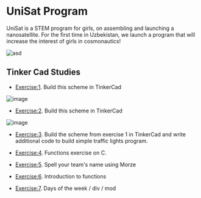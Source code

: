 # UniSat Program 
UniSat is a STEM program for girls, on assembling and launching a nanosatellite. For the first time in Uzbekistan, we launch a program that will increase the interest of girls in cosmonautics!

![asd](https://github.com/NodiraTillayeva/UniSatelite/blob/main/RotationAnimation.gif)

## Tinker Cad Studies
* [Exercise:1](https://www.tinkercad.com/things/e45Hr49Gs66-surprising-kieran/editel?sharecode=XFE34AjLHBoN4tCeZ2BBoOIzc8UJmbIN_SyYsuZRnmg). Build this scheme in TinkerCad

![image](https://user-images.githubusercontent.com/74857220/149551979-b42e4644-3f79-40ce-81ac-29e65f4bee35.png)

* [Exercise:2](https://www.tinkercad.com/things/fBJrEnx88Ro-terrific-crift/editel?sharecode=gw1W-e4EePE3RnSNP8fe4C-Qz2-vgH3EShPEkJqul30). Build this scheme in TinkerCad

![image](https://user-images.githubusercontent.com/74857220/149552250-e83880b5-37cf-4161-8a9d-9f91aa95516b.png)

* [Exercise:3](https://www.tinkercad.com/things/9xXQ6qKpdDJ-fabulous-snicket-turing/editel?sharecode=L7JMIMo1HYnkY1u5pXmpVyqCP6ZzZS1ufg0P4P9KoXE). Build the scheme from exercise 1 in TinkerCad and write additional code to build simple traffic lights program.


* [Exercise:4](https://www.tinkercad.com/things/4uRCk7OYJcc-ingenious-duup/editel?sharecode=-HN_97TbOnwTCQ3S5w7o1B7FT0Q9lY3TzU_IRq9mebk). Functions exercise on C.

* [Exercise:5](https://www.tinkercad.com/things/5bqbDbriG5V-brave-blorr/editel?sharecode=-b3u1NFnjVkdX86GysYwkiWRmA2kIaw6UQ88G75T-pQ). Spell your team's name using Morze

* [Exercise:6](https://www.tinkercad.com/things/65PCJUz7fw2-101/editel?sharecode=R22JpycW4F_aV8BHhd_PumAI5LlXreppYtcWf4oAhWU). Introduction to functions

* [Exercise:7](https://www.tinkercad.com/things/5bqbDbriG5V-brave-blorr/editel?sharecode=-b3u1NFnjVkdX86GysYwkiWRmA2kIaw6UQ88G75T-pQ). Days of the week / div / mod
